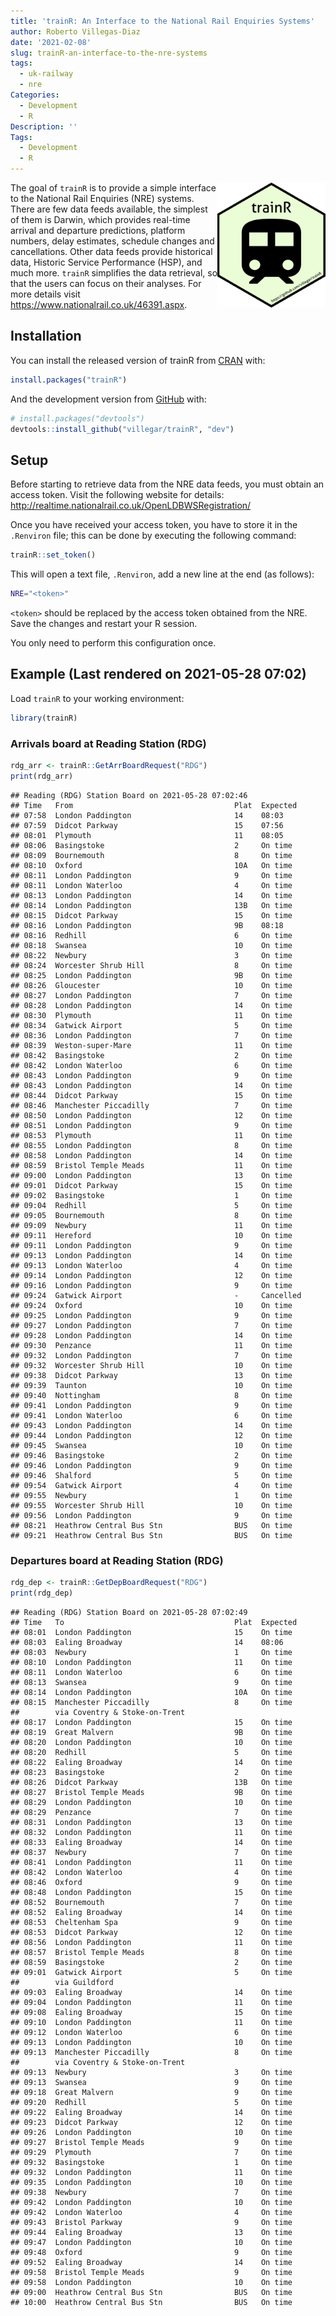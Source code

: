 ```yaml
---
title: 'trainR: An Interface to the National Rail Enquiries Systems'
author: Roberto Villegas-Diaz
date: '2021-02-08'
slug: trainR-an-interface-to-the-nre-systems
tags:
  - uk-railway
  - nre
Categories:
  - Development
  - R
Description: ''
Tags:
  - Development
  - R
---
```


<img src="https://raw.githubusercontent.com/villegar/trainR/main/inst/images/logo.png" alt="logo" align="right" height=200px/>

The goal of `trainR` is to provide a simple interface to the 
National Rail Enquiries (NRE) systems. There are few data feeds 
available, the simplest of them is Darwin, which provides real-time 
arrival and departure predictions, platform numbers, delay estimates, 
schedule changes and cancellations. Other data feeds provide historical 
data, Historic Service Performance (HSP), and much more. `trainR` 
simplifies the data retrieval, so that the users can focus on their 
analyses. For more details visit 
https://www.nationalrail.co.uk/46391.aspx.

## Installation

You can install the released version of trainR from [CRAN](https://CRAN.R-project.org) with:

``` r
install.packages("trainR")
```

And the development version from [GitHub](https://github.com/) with:

``` r
# install.packages("devtools")
devtools::install_github("villegar/trainR", "dev")
```

## Setup
Before starting to retrieve data from the NRE data feeds, you must obtain an access token. 
Visit the following website for details: http://realtime.nationalrail.co.uk/OpenLDBWSRegistration/

Once you have received your access token, you have to store it in the `.Renviron` file; this can be 
done by executing the following command:


```r
trainR::set_token()
```

This will open a text file, `.Renviron`, add a new line at the end (as follows):

```bash
NRE="<token>"
```

`<token>` should be replaced by the access token obtained from the NRE. Save the changes and restart 
your R session.

You only need to perform this configuration once.

## Example (Last rendered on 2021-05-28 07:02)

Load `trainR` to your working environment:

```r
library(trainR)
```

### Arrivals board at Reading Station (RDG)


```r
rdg_arr <- trainR::GetArrBoardRequest("RDG")
print(rdg_arr)
```

```
## Reading (RDG) Station Board on 2021-05-28 07:02:46
## Time   From                                    Plat  Expected
## 07:58  London Paddington                       14    08:03
## 07:59  Didcot Parkway                          15    07:56
## 08:01  Plymouth                                11    08:05
## 08:06  Basingstoke                             2     On time
## 08:09  Bournemouth                             8     On time
## 08:10  Oxford                                  10A   On time
## 08:11  London Paddington                       9     On time
## 08:11  London Waterloo                         4     On time
## 08:13  London Paddington                       14    On time
## 08:14  London Paddington                       13B   On time
## 08:15  Didcot Parkway                          15    On time
## 08:16  London Paddington                       9B    08:18
## 08:16  Redhill                                 6     On time
## 08:18  Swansea                                 10    On time
## 08:22  Newbury                                 3     On time
## 08:24  Worcester Shrub Hill                    8     On time
## 08:25  London Paddington                       9B    On time
## 08:26  Gloucester                              10    On time
## 08:27  London Paddington                       7     On time
## 08:28  London Paddington                       14    On time
## 08:30  Plymouth                                11    On time
## 08:34  Gatwick Airport                         5     On time
## 08:36  London Paddington                       7     On time
## 08:39  Weston-super-Mare                       11    On time
## 08:42  Basingstoke                             2     On time
## 08:42  London Waterloo                         6     On time
## 08:43  London Paddington                       9     On time
## 08:43  London Paddington                       14    On time
## 08:44  Didcot Parkway                          15    On time
## 08:46  Manchester Piccadilly                   7     On time
## 08:50  London Paddington                       12    On time
## 08:51  London Paddington                       9     On time
## 08:53  Plymouth                                11    On time
## 08:55  London Paddington                       8     On time
## 08:58  London Paddington                       14    On time
## 08:59  Bristol Temple Meads                    11    On time
## 09:00  London Paddington                       13    On time
## 09:01  Didcot Parkway                          15    On time
## 09:02  Basingstoke                             1     On time
## 09:04  Redhill                                 5     On time
## 09:05  Bournemouth                             8     On time
## 09:09  Newbury                                 11    On time
## 09:11  Hereford                                10    On time
## 09:11  London Paddington                       9     On time
## 09:13  London Paddington                       14    On time
## 09:13  London Waterloo                         4     On time
## 09:14  London Paddington                       12    On time
## 09:16  London Paddington                       9     On time
## 09:24  Gatwick Airport                         -     Cancelled
## 09:24  Oxford                                  10    On time
## 09:25  London Paddington                       9     On time
## 09:27  London Paddington                       7     On time
## 09:28  London Paddington                       14    On time
## 09:30  Penzance                                11    On time
## 09:32  London Paddington                       7     On time
## 09:32  Worcester Shrub Hill                    10    On time
## 09:38  Didcot Parkway                          13    On time
## 09:39  Taunton                                 10    On time
## 09:40  Nottingham                              8     On time
## 09:41  London Paddington                       9     On time
## 09:41  London Waterloo                         6     On time
## 09:43  London Paddington                       14    On time
## 09:44  London Paddington                       12    On time
## 09:45  Swansea                                 10    On time
## 09:46  Basingstoke                             2     On time
## 09:46  London Paddington                       9     On time
## 09:46  Shalford                                5     On time
## 09:54  Gatwick Airport                         4     On time
## 09:55  Newbury                                 1     On time
## 09:55  Worcester Shrub Hill                    10    On time
## 09:56  London Paddington                       9     On time
## 08:21  Heathrow Central Bus Stn                BUS   On time
## 09:21  Heathrow Central Bus Stn                BUS   On time
```

### Departures board at Reading Station (RDG)


```r
rdg_dep <- trainR::GetDepBoardRequest("RDG")
print(rdg_dep)
```

```
## Reading (RDG) Station Board on 2021-05-28 07:02:49
## Time   To                                      Plat  Expected
## 08:01  London Paddington                       15    On time
## 08:03  Ealing Broadway                         14    08:06
## 08:03  Newbury                                 1     On time
## 08:10  London Paddington                       11    On time
## 08:11  London Waterloo                         6     On time
## 08:13  Swansea                                 9     On time
## 08:14  London Paddington                       10A   On time
## 08:15  Manchester Piccadilly                   8     On time
##        via Coventry & Stoke-on-Trent           
## 08:17  London Paddington                       15    On time
## 08:19  Great Malvern                           9B    On time
## 08:20  London Paddington                       10    On time
## 08:20  Redhill                                 5     On time
## 08:22  Ealing Broadway                         14    On time
## 08:23  Basingstoke                             2     On time
## 08:26  Didcot Parkway                          13B   On time
## 08:27  Bristol Temple Meads                    9B    On time
## 08:29  London Paddington                       10    On time
## 08:29  Penzance                                7     On time
## 08:31  London Paddington                       13    On time
## 08:32  London Paddington                       11    On time
## 08:33  Ealing Broadway                         14    On time
## 08:37  Newbury                                 7     On time
## 08:41  London Paddington                       11    On time
## 08:42  London Waterloo                         4     On time
## 08:46  Oxford                                  9     On time
## 08:48  London Paddington                       15    On time
## 08:52  Bournemouth                             7     On time
## 08:52  Ealing Broadway                         14    On time
## 08:53  Cheltenham Spa                          9     On time
## 08:53  Didcot Parkway                          12    On time
## 08:56  London Paddington                       11    On time
## 08:57  Bristol Temple Meads                    8     On time
## 08:59  Basingstoke                             2     On time
## 09:01  Gatwick Airport                         5     On time
##        via Guildford                           
## 09:03  Ealing Broadway                         14    On time
## 09:04  London Paddington                       11    On time
## 09:08  Ealing Broadway                         15    On time
## 09:10  London Paddington                       11    On time
## 09:12  London Waterloo                         6     On time
## 09:13  London Paddington                       10    On time
## 09:13  Manchester Piccadilly                   8     On time
##        via Coventry & Stoke-on-Trent           
## 09:13  Newbury                                 3     On time
## 09:13  Swansea                                 9     On time
## 09:18  Great Malvern                           9     On time
## 09:20  Redhill                                 5     On time
## 09:22  Ealing Broadway                         14    On time
## 09:23  Didcot Parkway                          12    On time
## 09:26  London Paddington                       10    On time
## 09:27  Bristol Temple Meads                    9     On time
## 09:29  Plymouth                                7     On time
## 09:32  Basingstoke                             1     On time
## 09:32  London Paddington                       11    On time
## 09:35  London Paddington                       10    On time
## 09:38  Newbury                                 7     On time
## 09:42  London Paddington                       10    On time
## 09:42  London Waterloo                         4     On time
## 09:43  Bristol Parkway                         9     On time
## 09:44  Ealing Broadway                         13    On time
## 09:47  London Paddington                       10    On time
## 09:48  Oxford                                  9     On time
## 09:52  Ealing Broadway                         14    On time
## 09:58  Bristol Temple Meads                    9     On time
## 09:58  London Paddington                       10    On time
## 09:00  Heathrow Central Bus Stn                BUS   On time
## 10:00  Heathrow Central Bus Stn                BUS   On time
```
